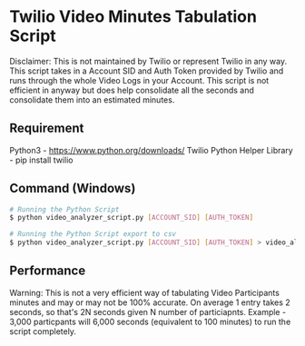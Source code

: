 # Twilio Video Minutes Tabulation Script
Disclaimer: This is not maintained by Twilio or represent Twilio in any way. 
This script takes in a Account SID and Auth Token provided by Twilio and runs through the whole Video Logs in your Account. This script is not efficient in anyway but does help consolidate all the seconds and consolidate them into an estimated minutes.

## Requirement
Python3 - https://www.python.org/downloads/
Twilio Python Helper Library - pip install twilio

## Command (Windows)
```bash
# Running the Python Script
$ python video_analyzer_script.py [ACCOUNT_SID] [AUTH_TOKEN]

# Running the Python Script export to csv
$ python video_analyzer_script.py [ACCOUNT_SID] [AUTH_TOKEN] > video_all.csv
```

## Performance
Warning: This is not a very efficient way of tabulating Video Participants minutes and may or may not be 100% accurate. 
On average 1 entry takes 2 seconds, so that's 2N seconds given N number of particiapnts.
Example - 3,000 particpants will 6,000 seconds (equivalent to 100 minutes) to run the script completely.

